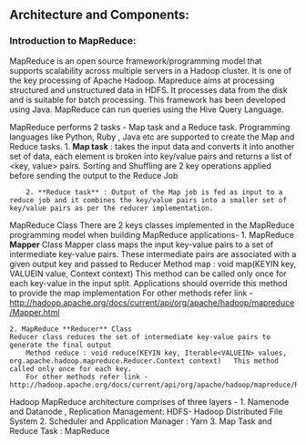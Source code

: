 ## Architecture and Components:

### Introduction to MapReduce:
MapReduce is an open source framework/programming model that supports scalability across multiple servers in a Hadoop cluster. It is one of the key processing of Apache Hadoop. Mapreduce aims at processing structured and unstructured data in HDFS. It processes data from the disk and is suitable for batch processing. This framework has been developed using Java. MapReduce can run queries using the Hive Query Language.

MapReduce performs 2 tasks - Map task and a Reduce task. Programming languages like Python, Ruby , Java etc are supported to create the Map and Reduce tasks. 
        1. **Map task** : takes the input data and converts it into another set of data, each element is broken into key/value pairs and returns a list of <key, value> pairs. Sorting and Shuffling are 2 key operations applied before sending the output to the Reduce Job

        2. **Reduce task** : Output of the Map job is fed as input to a reduce job and it combines the key/value pairs into a smaller set of key/value pairs as per the reducer implementation.

MapReduce Class
There are 2 keys classes implemented in the MapReduce programming model when building MapReduce applications- 
    1. MapReduce **Mapper** Class
    Mapper class maps the input key-value pairs to a set of intermediate key-value pairs. These intermediate pairs are associated with a given output key and passed to Reducer
        Method map : 
        void map(KEYIN key, VALUEIN value, Context context)	This method can be called only once for each key-value in the input split.  Applications should override this method to provide the map implementation
        For other methods refer link - http://hadoop.apache.org/docs/current/api/org/apache/hadoop/mapreduce/Mapper.html

    2. MapReduce **Reducer** Class 
    Reducer class reduces the set of intermediate key-value pairs to generate the final output
        Method reduce : void reduce(KEYIN key, Iterable<VALUEIN> values, org.apache.hadoop.mapreduce.Reducer.Context context) 	This method called only once for each key.
        For other methods refer link - http://hadoop.apache.org/docs/current/api/org/apache/hadoop/mapreduce/Reducer.html


Hadoop MapReduce architecture comprises of three layers - 
    1. Namenode and Datanode , Replication Management: HDFS- Hadoop Distributed File System
    2. Scheduler and Application Manager : Yarn
    3. Map Task and Reduce Task : MapReduce

